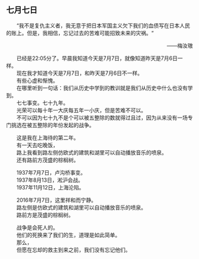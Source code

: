 ## 七月七日

　　“我不是复仇主义者，我无意于把日本军国主义欠下我们的血债写在日本人民的账上。但是，我相信，忘记过去的苦难可能招致未来的灾祸。“   

<p align="right">——梅汝璈</p>

　　已经是22:05分了。早晨我知道今天是7月7日，就像知道昨天是7月6日一样。  
　　现在我才知道今天是7月7日，和昨天是7月6日不一样。  
　　有些心虚和惭愧。  
　　在哪里听到一句话：我们从历史中学到的教训就是我们从历史中什么也没有学到。  
　　七七事变。七十九年。  
　　光荣可以每十年一大庆每五年一小庆，但是苦难不可以。  
　　不可以因为七十九不是个可以被五整除的数就得过且过，因为从来没有一场专门挑选在被五整除的年份发起的战争。  

　　这是我在上海待的第二年。  
　　有一天去吃晚饭，  
　　路上我看到路左侧仿欧式的建筑和湖里可以自动播放音乐的喷泉。  
　　还有路前方茂盛的棕榈树。  

　　1937年7月7日，卢沟桥事变。  
　　1937年8月13日，淞沪会战。  
　　1937年11月12日，上海沦陷。

　　2016年7月7日，这里祥和而宁静。  
　　路左侧是仿欧式的建筑和湖里可以自动播放音乐的喷泉。  
　　路前方是茂盛的棕榈树。

　　战争是会死人的。  
　　他们的死换来了我们的生，道理是如此简单。  
　　那么，  
　　但愿在忘却的救主到来之前，我们没有忘记他们。